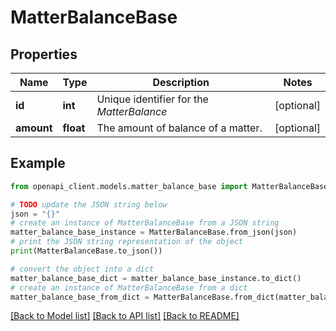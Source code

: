 # MatterBalanceBase


## Properties

Name | Type | Description | Notes
------------ | ------------- | ------------- | -------------
**id** | **int** | Unique identifier for the *MatterBalance* | [optional] 
**amount** | **float** | The amount of balance of a matter. | [optional] 

## Example

```python
from openapi_client.models.matter_balance_base import MatterBalanceBase

# TODO update the JSON string below
json = "{}"
# create an instance of MatterBalanceBase from a JSON string
matter_balance_base_instance = MatterBalanceBase.from_json(json)
# print the JSON string representation of the object
print(MatterBalanceBase.to_json())

# convert the object into a dict
matter_balance_base_dict = matter_balance_base_instance.to_dict()
# create an instance of MatterBalanceBase from a dict
matter_balance_base_from_dict = MatterBalanceBase.from_dict(matter_balance_base_dict)
```
[[Back to Model list]](../README.md#documentation-for-models) [[Back to API list]](../README.md#documentation-for-api-endpoints) [[Back to README]](../README.md)


